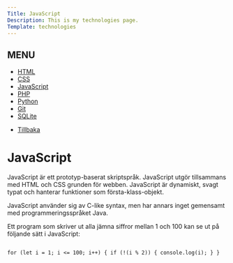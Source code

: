 ```yaml
---
Title: JavaScript
Description: This is my technologies page.
Template: technologies
---
```


<div class="box small">
    <div class="box-header">
    <h2>MENU</h2>
        <nav>
            <ul class="technology-menu">
                <li><a href="%base_url%/technology/html">HTML</a></li>
                <li><a href="%base_url%/technology/css">CSS</a></li>
                <li><a href="%base_url%/technology/javascript">JavaScript</a></li>
                <li><a href="%base_url%/technology/php">PHP</a></li>
                <li><a href="%base_url%/technology/python">Python</a></li>
                <li><a href="%base_url%/technology/git">Git</a></li>
                <li><a href="%base_url%/technology/sqlite">SQLite</a></li>
            </ul>
            <ul class="technology-menu-mobile">
                <li><a href="%base_url%/technology/index">Tillbaka</a></li>
            </ul>
        </nav>
    </div>
</div>

<div class="box textbox">
<h1>JavaScript</h1>

JavaScript är ett prototyp-baserat skriptspråk. JavaScript utgör tillsammans med HTML och CSS grunden för webben. JavaScript är dynamiskt, svagt typat och hanterar funktioner som första-klass-objekt.

JavaScript använder sig av C-like syntax, men har annars inget gemensamt med programmeringsspråket Java.

Ett program som skriver ut alla jämna siffror mellan 1 och 100 kan se ut på följande sätt i JavaScript:
    <div class="borderbox">
        <pre><code>
    for (let i = 1; i <= 100; i++) {
    if (!(i % 2)) {
        console.log(i);
        }
    }
        </code></pre>
    </div>
</div>
